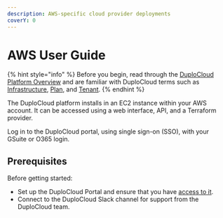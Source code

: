 ```yaml
---
description: AWS-specific cloud provider deployments
coverY: 0
---
```


# AWS User Guide

{% hint style="info" %}
Before you begin, read through the [DuploCloud Platform Overview](../) and are familiar with DuploCloud terms such as [Infrastructure](../welcome-to-duplocloud/application-focussed-interface/infrastructure.md), [Plan](../welcome-to-duplocloud/application-focussed-interface/plan.md), and [Tenant](../welcome-to-duplocloud/application-focussed-interface/tenant/).
{% endhint %}

The DuploCloud platform installs in an EC2 instance within your AWS account. It can be accessed using a web interface, API, and a Terraform provider.&#x20;

Log in to the DuploCloud portal, using single sign-on (SSO), with your GSuite or O365 login.&#x20;

## Prerequisites

Before getting started:&#x20;

* Set up the DuploCloud Portal and ensure that you have [access to it](../access-control/).
* Connect to the DuploCloud Slack channel for support from the DuploCloud team.&#x20;
